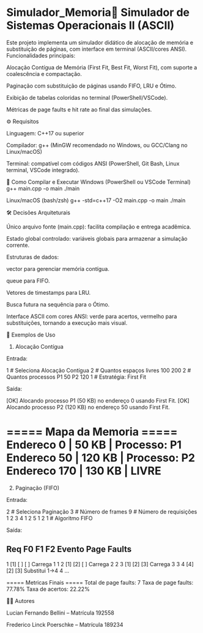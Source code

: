 # Simulador_Memoria📌 Simulador de Sistemas Operacionais II (ASCII)

Este projeto implementa um simulador didático de alocação de memória e substituição de páginas, com interface em terminal (ASCII/cores ANSI).
Funcionalidades principais:

Alocação Contígua de Memória (First Fit, Best Fit, Worst Fit), com suporte a coalescência e compactação.

Paginação com substituição de páginas usando FIFO, LRU e Ótimo.

Exibição de tabelas coloridas no terminal (PowerShell/VSCode).

Métricas de page faults e hit rate ao final das simulações.

⚙️ Requisitos

Linguagem: C++17 ou superior

Compilador: g++ (MinGW recomendado no Windows, ou GCC/Clang no Linux/macOS)

Terminal: compatível com códigos ANSI (PowerShell, Git Bash, Linux terminal, VSCode integrado).

🚀 Como Compilar e Executar
Windows (PowerShell ou VSCode Terminal)
g++ main.cpp -o main
./main

Linux/macOS (bash/zsh)
g++ -std=c++17 -O2 main.cpp -o main
./main

🛠️ Decisões Arquiteturais

Único arquivo fonte (main.cpp): facilita compilação e entrega acadêmica.

Estado global controlado: variáveis globais para armazenar a simulação corrente.

Estruturas de dados:

vector<Segmento> para gerenciar memória contígua.

queue<int> para FIFO.

Vetores de timestamps para LRU.

Busca futura na sequência para o Ótimo.

Interface ASCII com cores ANSI: verde para acertos, vermelho para substituições, tornando a execução mais visual.

📖 Exemplos de Uso
1) Alocação Contígua

Entrada:

1   # Seleciona Alocação Contígua
2   # Quantos espaços livres
100
200
2   # Quantos processos
P1
50
P2
120
1   # Estratégia: First Fit


Saída:

[OK] Alocando processo P1 (50 KB) no endereço 0 usando First Fit.
[OK] Alocando processo P2 (120 KB) no endereço 50 usando First Fit.

===== Mapa da Memoria =====
Endereco     0 |     50 KB | Processo: P1
Endereco    50 |    120 KB | Processo: P2
Endereco   170 |    130 KB | LIVRE
===========================

2) Paginação (FIFO)

Entrada:

2   # Seleciona Paginação
3   # Número de frames
9   # Número de requisições
1 2 3 4 1 2 5 1 2
1   # Algoritmo FIFO


Saída:

Req   F0        F1        F2        Evento                Page Faults
----------------------------------------------------------------------
1     [1]       [ ]       [ ]       Carrega 1             1
2     [1]       [2]       [ ]       Carrega 2             2
3     [1]       [2]       [3]       Carrega 3             3
4     [4]       [2]       [3]       Substitui 1->4        4
...

===== Metricas Finais =====
Total de page faults: 7
Taxa de page faults: 77.78%
Taxa de acertos: 22.22%

👨‍💻 Autores

Lucian Fernando Bellini – Matrícula 192558

Frederico Linck Poerschke – Matrícula 189234